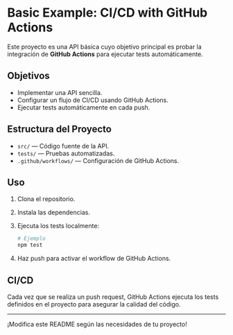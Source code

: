 # Basic Example: CI/CD with GitHub Actions

Este proyecto es una API básica cuyo objetivo principal es probar la integración de **GitHub Actions** para ejecutar tests automáticamente.

## Objetivos

- Implementar una API sencilla.
- Configurar un flujo de CI/CD usando GitHub Actions.
- Ejecutar tests automáticamente en cada push.

## Estructura del Proyecto

- `src/` — Código fuente de la API.
- `tests/` — Pruebas automatizadas.
- `.github/workflows/` — Configuración de GitHub Actions.

## Uso

1. Clona el repositorio.
2. Instala las dependencias.
3. Ejecuta los tests localmente:

    ```bash
    # Ejemplo
    npm test
    ```

4. Haz push para activar el workflow de GitHub Actions.

## CI/CD

Cada vez que se realiza un push request, GitHub Actions ejecuta los tests definidos en el proyecto para asegurar la calidad del código.

---

¡Modifica este README según las necesidades de tu proyecto!